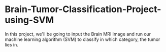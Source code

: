 # Brain-Tumor-Classification-Project-using-SVM
In this project, we'll be going to input the Brain MRI image and run our machine learning algorithm (SVM) to classify in which category, the tumor lies in.
